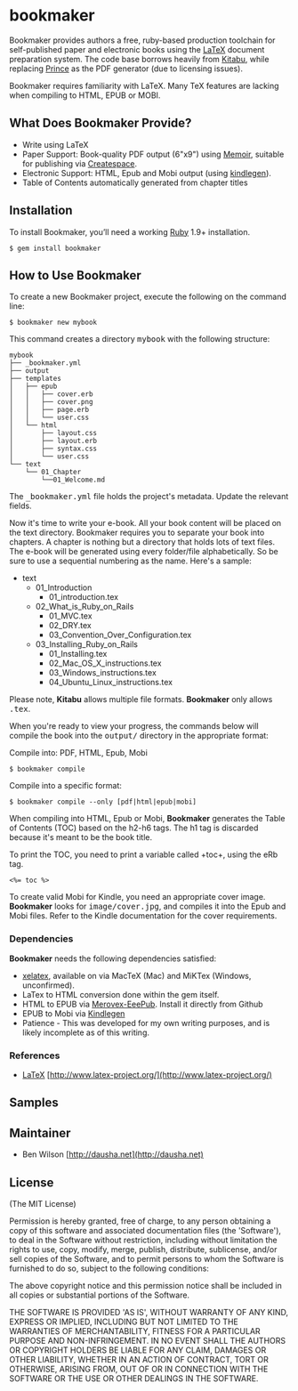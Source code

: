 bookmaker
=========

Bookmaker provides authors a free, ruby-based production toolchain for self-published paper and electronic books using the [LaTeX](http://www.latex-project.org/) document preparation system. The code base borrows heavily from [Kitabu](https://github.com/fnando/kitabu), while replacing [Prince](http://princexml.com) as the PDF generator (due to licensing issues).

Bookmaker requires familiarity with LaTeX. Many TeX features are lacking when compiling to HTML, EPUB or MOBI.

What Does Bookmaker Provide?
----------------------------

* Write using LaTeX
* Paper Support: Book-quality PDF output (6"x9") using [Memoir](http://www.ctan.org/tex-archive/macros/latex/contrib/memoir), suitable for publishing via [Createspace](https://www.createspace.com).
* Electronic Support: HTML, Epub and Mobi output (using [kindlegen](http://kindlegen.s3.amazonaws.com)).
* Table of Contents automatically generated from chapter titles

Installation
-------------

To install Bookmaker, you’ll need a working [Ruby](http://www.ruby-lang.org) 1.9+ installation.

    $ gem install bookmaker

<!--

After installing Bookmaker, run the following command to check your external
dependencies.

  $ bookmaker check

  KindleGen: Converts ePub e-books into .mobi files.
  Installed.

  html2text: Converts HTML documents into plain text.
  Not installed.

  pygments.rb: A generic syntax highlight. If installed, replaces CodeRay.
  Not installed.

There's no requirements here; just make sure you cleared the correct dependency based
on the formats you want to compile to.

-->

How to Use Bookmaker
--------------------

To create a new Bookmaker project, execute the following on the command line:

    $ bookmaker new mybook

This command creates a directory <tt>mybook</tt> with the following structure:

    mybook
    ├── _bookmaker.yml
    ├── output
    ├── templates
    │   ├── epub
    │   │   ├── cover.erb
    │   │   ├── cover.png
    │   │   ├── page.erb
    │   │   └── user.css
    │   └── html
    │       ├── layout.css
    │       ├── layout.erb
    │       ├── syntax.css
    │       └── user.css
    └── text
        └── 01_Chapter
            └──01_Welcome.md

The <tt>_bookmaker.yml</tt> file holds the project's metadata. Update the relevant fields.

Now it's time to write your e-book. All your book content will be placed on the text directory. Bookmaker requires you to separate your book into chapters. A chapter is nothing but a directory that holds lots of text files. The e-book will be generated using every folder/file alphabetically. So be sure to use a sequential numbering as the name. Here's a sample:

  * text
    * 01_Introduction
      * 01_introduction.tex
    * 02_What_is_Ruby_on_Rails
      * 01_MVC.tex
      * 02_DRY.tex
      * 03_Convention_Over_Configuration.tex
    * 03_Installing_Ruby_on_Rails
      * 01_Installing.tex
      * 02_Mac_OS_X_instructions.tex
      * 03_Windows_instructions.tex
      * 04_Ubuntu_Linux_instructions.tex

Please note, **Kitabu** allows multiple file formats. **Bookmaker** only allows <tt>.tex</tt>.

When you're ready to view your progress, the commands below will compile the book into the <tt>output/</tt> directory in the appropriate format:

Compile into: PDF, HTML, Epub, Mobi

    $ bookmaker compile

Compile into a specific format:

    $ bookmaker compile --only [pdf|html|epub|mobi]

When compiling into HTML, Epub or Mobi, **Bookmaker** generates the Table of Contents (TOC) based on the h2-h6 tags. The h1 tag is discarded because it's meant to be the book title.

To print the TOC, you need to print a variable called +toc+, using the eRb tag.

    <%= toc %>

To create valid Mobi for Kindle, you need an appropriate cover image. **Bookmaker** looks for <tt>image/cover.jpg</tt>, and compiles it into the Epub and Mobi files. Refer to the Kindle documentation for the cover requirements.

### Dependencies

**Bookmaker** needs the following dependencies satisfied:

* [xelatex](en.wikipedia.org/wiki/XeTeX), available on via MacTeX (Mac) and MiKTex (Windows, unconfirmed).
* LaTex to HTML conversion done within the gem itself.
* HTML to EPUB via [Merovex-EeePub](https://github.com/Merovex/eeepub). Install it directly from Github
* EPUB to Mobi via [Kindlegen](http://kindlegen.s3.amazonaws.com)
* Patience - This was developed for my own writing purposes, and is likely incomplete as of this writing.

### References

* [LaTeX](http://en.wikipedia.org/wiki/LaTeX) [http://www.latex-project.org/](http://www.latex-project.org/)

## Samples

## Maintainer

* Ben Wilson [http://dausha.net](http://dausha.net)

## License

(The MIT License)

Permission is hereby granted, free of charge, to any person obtaining
a copy of this software and associated documentation files (the
'Software'), to deal in the Software without restriction, including
without limitation the rights to use, copy, modify, merge, publish,
distribute, sublicense, and/or sell copies of the Software, and to
permit persons to whom the Software is furnished to do so, subject to
the following conditions:

The above copyright notice and this permission notice shall be
included in all copies or substantial portions of the Software.

THE SOFTWARE IS PROVIDED 'AS IS', WITHOUT WARRANTY OF ANY KIND,
EXPRESS OR IMPLIED, INCLUDING BUT NOT LIMITED TO THE WARRANTIES OF
MERCHANTABILITY, FITNESS FOR A PARTICULAR PURPOSE AND NON-INFRINGEMENT.
IN NO EVENT SHALL THE AUTHORS OR COPYRIGHT HOLDERS BE LIABLE FOR ANY
CLAIM, DAMAGES OR OTHER LIABILITY, WHETHER IN AN ACTION OF CONTRACT,
TORT OR OTHERWISE, ARISING FROM, OUT OF OR IN CONNECTION WITH THE
SOFTWARE OR THE USE OR OTHER DEALINGS IN THE SOFTWARE.